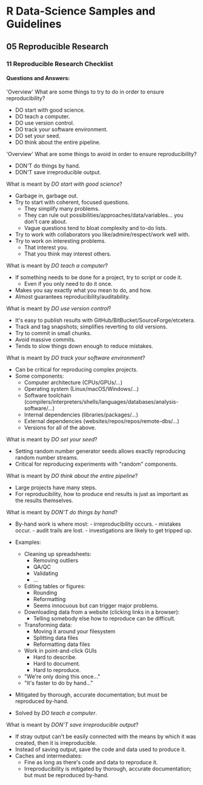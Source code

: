 # R Data-Science Samples and Guidelines
## 05 Reproducible Research
### 11 Reproducible Research Checklist
#### Questions and Answers:


'Overview'
What are some things to try to do in order to ensure reproducibility?

- DO start with good science.
- DO teach a computer.
- DO use version control.
- DO track your software environment.
- DO set your seed.
- DO think about the entire pipeline.



'Overview'
What are some things to avoid in order to ensure reproducibility?

- DON'T do things by hand.
- DON'T save irreproducible output.



What is meant by _DO start with good science_?

- Garbage in, garbage out.
- Try to start with coherent, focused questions.
    - They simplify many problems.
    - They can rule out possibilities/approaches/data/variables... you don't care about.
    - Vague questions tend to bloat complexity and to-do lists.
- Try to work with collaborators you like/admire/respect/work well with.
- Try to work on interesting problems.
    - That interest you.
    - That you think may interest others.



What is meant by _DO teach a computer_?

- If something needs to be done for a project, try to script or code it.
    - Even if you only need to do it once.
- Makes you say exactly what you mean to do, and how.
- Almost guarantees reproducibility/auditability.



What is meant by _DO use version control_?

- It's easy to publish results with GitHub/BitBucket/SourceForge/etcetera.
- Track and tag snapshots; simplifies reverting to old versions.
- Try to commit in small chunks.
- Avoid massive commits.
- Tends to slow things down enough to reduce mistakes.



What is meant by _DO track your software environment_?

- Can be critical for reproducing complex projects.
- Some components:
    - Computer architecture (CPUs/GPUs/...)
    - Operating system (Linux/macOS/Windows/...)
    - Software toolchain (compilers/interpreters/shells/languages/databases/analysis-software/...)
    - Internal dependencies (libraries/packages/...)
    - External dependencies (websites/repos/repos/remote-dbs/...)
    - Versions for all of the above.



What is meant by _DO set your seed_?

- Setting random number generator seeds allows exactly reproducing random number streams.
- Critical for reproducing experiments with "random" components.



What is meant by _DO think about the entire pipeline_?

- Large projects have many steps.
- For reproducibility, how to produce end results is just as important as the results themselves.



What is meant by _DON'T do things by hand_?

- By-hand work is where most:
      - irreproducibility occurs.
      - mistakes occur.
      - audit trails are lost.
      - investigations are likely to get tripped up.
- Examples:
    - Cleaning up spreadsheets:
        - Removing outliers
        - QA/QC
        - Validating
        - ...
    - Editing tables or figures:
        - Rounding
        - Reformatting
        - Seems innocuous but can trigger major problems.
    - Downloading data from a website (clicking links in a browser):
        - Telling somebody else how to reproduce can be difficult.
    - Transforming data:
        - Moving it around your filesystem
        - Splitting data files
        - Reformatting data files
    - Work in point-and-click GUIs
        - Hard to describe.
        - Hard to document.
        - Hard to reproduce.
    - "We're only doing this once..."
    - "It's faster to do by hand..."

- Mitigated by thorough, accurate documentation; but must be reproduced by-hand.
- Solved by _DO teach a computer_.



What is meant by _DON'T save irreproducible output_?

- If stray output can't be easily connected with the means by which it was created, then it is irreproducible.
- Instead of saving output, save the code and data used to produce it.
- Caches and intermediates:
    - Fine as long as there's code and data to reproduce it.
    - Irreproducibility is mitigated by thorough, accurate documentation; but must be reproduced by-hand.
